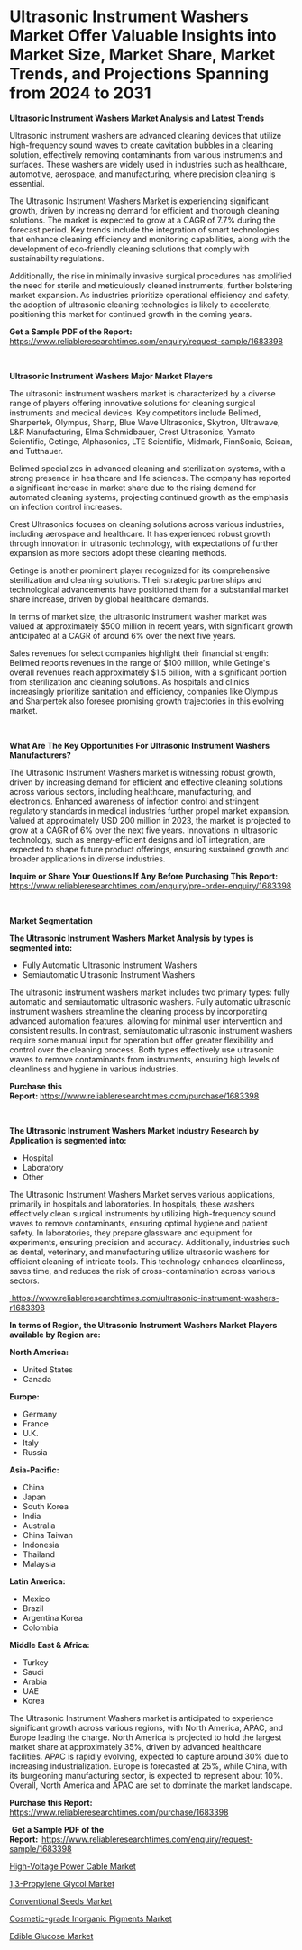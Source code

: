<p><h1>Ultrasonic Instrument Washers Market Offer Valuable Insights into Market Size, Market Share, Market Trends, and Projections Spanning from 2024 to 2031</h1></p><p><strong>Ultrasonic Instrument Washers Market Analysis and Latest Trends</strong></p>
<p><p>Ultrasonic instrument washers are advanced cleaning devices that utilize high-frequency sound waves to create cavitation bubbles in a cleaning solution, effectively removing contaminants from various instruments and surfaces. These washers are widely used in industries such as healthcare, automotive, aerospace, and manufacturing, where precision cleaning is essential.</p><p>The Ultrasonic Instrument Washers Market is experiencing significant growth, driven by increasing demand for efficient and thorough cleaning solutions. The market is expected to grow at a CAGR of 7.7% during the forecast period. Key trends include the integration of smart technologies that enhance cleaning efficiency and monitoring capabilities, along with the development of eco-friendly cleaning solutions that comply with sustainability regulations.</p><p>Additionally, the rise in minimally invasive surgical procedures has amplified the need for sterile and meticulously cleaned instruments, further bolstering market expansion. As industries prioritize operational efficiency and safety, the adoption of ultrasonic cleaning technologies is likely to accelerate, positioning this market for continued growth in the coming years.</p></p>
<p><strong>Get a Sample PDF of the Report:&nbsp;</strong> <a href="https://www.reliableresearchtimes.com/enquiry/request-sample/1683398?utm_campaign=1593&utm_medium=2&utm_source=Github&utm_content=ia&utm_term=15102024&utm_id=ultrasonic-instrument-washers">https://www.reliableresearchtimes.com/enquiry/request-sample/1683398</a></p>
<p>&nbsp;</p>
<p><strong>Ultrasonic Instrument Washers Major Market Players</strong></p>
<p><p>The ultrasonic instrument washers market is characterized by a diverse range of players offering innovative solutions for cleaning surgical instruments and medical devices. Key competitors include Belimed, Sharpertek, Olympus, Sharp, Blue Wave Ultrasonics, Skytron, Ultrawave, L&R Manufacturing, Elma Schmidbauer, Crest Ultrasonics, Yamato Scientific, Getinge, Alphasonics, LTE Scientific, Midmark, FinnSonic, Scican, and Tuttnauer.</p><p>Belimed specializes in advanced cleaning and sterilization systems, with a strong presence in healthcare and life sciences. The company has reported a significant increase in market share due to the rising demand for automated cleaning systems, projecting continued growth as the emphasis on infection control increases.</p><p>Crest Ultrasonics focuses on cleaning solutions across various industries, including aerospace and healthcare. It has experienced robust growth through innovation in ultrasonic technology, with expectations of further expansion as more sectors adopt these cleaning methods.</p><p>Getinge is another prominent player recognized for its comprehensive sterilization and cleaning solutions. Their strategic partnerships and technological advancements have positioned them for a substantial market share increase, driven by global healthcare demands.</p><p>In terms of market size, the ultrasonic instrument washer market was valued at approximately $500 million in recent years, with significant growth anticipated at a CAGR of around 6% over the next five years. </p><p>Sales revenues for select companies highlight their financial strength: Belimed reports revenues in the range of $100 million, while Getinge's overall revenues reach approximately $1.5 billion, with a significant portion from sterilization and cleaning solutions. As hospitals and clinics increasingly prioritize sanitation and efficiency, companies like Olympus and Sharpertek also foresee promising growth trajectories in this evolving market.</p></p>
<p>&nbsp;</p>
<p><strong>What Are The Key Opportunities For Ultrasonic Instrument Washers Manufacturers?</strong></p>
<p><p>The Ultrasonic Instrument Washers market is witnessing robust growth, driven by increasing demand for efficient and effective cleaning solutions across various sectors, including healthcare, manufacturing, and electronics. Enhanced awareness of infection control and stringent regulatory standards in medical industries further propel market expansion. Valued at approximately USD 200 million in 2023, the market is projected to grow at a CAGR of 6% over the next five years. Innovations in ultrasonic technology, such as energy-efficient designs and IoT integration, are expected to shape future product offerings, ensuring sustained growth and broader applications in diverse industries.</p></p>
<p><strong>Inquire or Share Your Questions If Any Before Purchasing This Report:</strong> <a href="https://www.reliableresearchtimes.com/enquiry/pre-order-enquiry/1683398?utm_campaign=1593&utm_medium=2&utm_source=Github&utm_content=ia&utm_term=15102024&utm_id=ultrasonic-instrument-washers">https://www.reliableresearchtimes.com/enquiry/pre-order-enquiry/1683398</a></p>
<p>&nbsp;</p>
<p><strong>Market Segmentation</strong></p>
<p><strong>The Ultrasonic Instrument Washers Market Analysis by types is segmented into:</strong></p>
<p><ul><li>Fully Automatic Ultrasonic Instrument Washers</li><li>Semiautomatic Ultrasonic Instrument Washers</li></ul></p>
<p><p>The ultrasonic instrument washers market includes two primary types: fully automatic and semiautomatic ultrasonic washers. Fully automatic ultrasonic instrument washers streamline the cleaning process by incorporating advanced automation features, allowing for minimal user intervention and consistent results. In contrast, semiautomatic ultrasonic instrument washers require some manual input for operation but offer greater flexibility and control over the cleaning process. Both types effectively use ultrasonic waves to remove contaminants from instruments, ensuring high levels of cleanliness and hygiene in various industries.</p></p>
<p><strong>Purchase this Report:&nbsp;</strong><a href="https://www.reliableresearchtimes.com/purchase/1683398?utm_campaign=1593&utm_medium=2&utm_source=Github&utm_content=ia&utm_term=15102024&utm_id=ultrasonic-instrument-washers">https://www.reliableresearchtimes.com/purchase/1683398</a></p>
<p>&nbsp;</p>
<p><strong>The Ultrasonic Instrument Washers Market Industry Research by Application is segmented into:</strong></p>
<p><ul><li>Hospital</li><li>Laboratory</li><li>Other</li></ul></p>
<p><p>The Ultrasonic Instrument Washers Market serves various applications, primarily in hospitals and laboratories. In hospitals, these washers effectively clean surgical instruments by utilizing high-frequency sound waves to remove contaminants, ensuring optimal hygiene and patient safety. In laboratories, they prepare glassware and equipment for experiments, ensuring precision and accuracy. Additionally, industries such as dental, veterinary, and manufacturing utilize ultrasonic washers for efficient cleaning of intricate tools. This technology enhances cleanliness, saves time, and reduces the risk of cross-contamination across various sectors.</p></p>
<p><a href="https://www.reliableresearchtimes.com/ultrasonic-instrument-washers-r1683398?utm_campaign=1593&utm_medium=2&utm_source=Github&utm_content=ia&utm_term=15102024&utm_id=ultrasonic-instrument-washers">&nbsp;https://www.reliableresearchtimes.com/ultrasonic-instrument-washers-r1683398</a></p>
<p><strong>In terms of Region, the Ultrasonic Instrument Washers Market Players available by Region are:</strong></p>
<p>
    <p> <strong> North America: </strong>
        <ul>
            <li>United States</li>
            <li>Canada</li>
        </ul>
        </p> 
    <p> <strong> Europe: </strong>
        <ul>
            <li>Germany</li>
            <li>France</li>
            <li>U.K.</li>
            <li>Italy</li>
            <li>Russia</li>
        </ul>
        </p> 
    <p> <strong> Asia-Pacific: </strong>
        <ul>
            <li>China</li>
            <li>Japan</li>
            <li>South Korea</li>
            <li>India</li>
            <li>Australia</li>
            <li>China Taiwan</li>
            <li>Indonesia</li>
            <li>Thailand</li>
            <li>Malaysia</li>
        </ul>
        </p> 
    <p> <strong> Latin America: </strong>
        <ul>
            <li>Mexico</li>
            <li>Brazil</li>
            <li>Argentina Korea</li>
            <li>Colombia</li>
        </ul>
        </p> 
    <p> <strong> Middle East & Africa: </strong>
        <ul>
            <li>Turkey</li>
            <li>Saudi</li>
            <li>Arabia</li>
            <li>UAE</li>
            <li>Korea</li>
        </ul>
    </p>
    </p>
<p><p>The Ultrasonic Instrument Washers market is anticipated to experience significant growth across various regions, with North America, APAC, and Europe leading the charge. North America is projected to hold the largest market share at approximately 35%, driven by advanced healthcare facilities. APAC is rapidly evolving, expected to capture around 30% due to increasing industrialization. Europe is forecasted at 25%, while China, with its burgeoning manufacturing sector, is expected to represent about 10%. Overall, North America and APAC are set to dominate the market landscape.</p></p>
<p><strong>Purchase this Report: </strong><a href="https://www.reliableresearchtimes.com/purchase/1683398?utm_campaign=1593&utm_medium=2&utm_source=Github&utm_content=ia&utm_term=15102024&utm_id=ultrasonic-instrument-washers">https://www.reliableresearchtimes.com/purchase/1683398</a></p>
<p>&nbsp;<strong>Get a Sample PDF of the Report:&nbsp;&nbsp;</strong><a href="https://www.reliableresearchtimes.com/enquiry/request-sample/1683398?utm_campaign=1593&utm_medium=2&utm_source=Github&utm_content=ia&utm_term=15102024&utm_id=ultrasonic-instrument-washers">https://www.reliableresearchtimes.com/enquiry/request-sample/1683398</a></p>
<p><strong></strong></p>
<p><p><a href="https://github.com/PeterParrish5/Market-Research-Report-List-6/blob/main/high-voltage-power-cable-market.md?utm_campaign=1593&utm_medium=2&utm_source=Github&utm_content=ia&utm_term=15102024&utm_id=ultrasonic-instrument-washers">High-Voltage Power Cable Market</a></p><p><a href="https://www.linkedin.com/pulse/13-propylene-glycol-momentum-charting-76-cagr-path-2024-2031-akeef?trk=public_post_embed_feed-article-content&utm_campaign=1593&utm_medium=2&utm_source=Github&utm_content=ia&utm_term=15102024&utm_id=ultrasonic-instrument-washers">1,3-Propylene Glycol Market</a></p><p><a href="https://www.linkedin.com/pulse/conventional-seeds-market-revolution-2024-2031-trends-poeqf?trk=public_post_embed_feed-article-content&utm_campaign=1593&utm_medium=2&utm_source=Github&utm_content=ia&utm_term=15102024&utm_id=ultrasonic-instrument-washers">Conventional Seeds Market</a></p><p><a href="https://www.linkedin.com/pulse/cosmetic-grade-inorganic-pigments-market-share-size-trends-yjpwf?trk=public_post_embed_feed-article-content&utm_campaign=1593&utm_medium=2&utm_source=Github&utm_content=ia&utm_term=15102024&utm_id=ultrasonic-instrument-washers">Cosmetic-grade Inorganic Pigments Market</a></p><p><a href="https://www.linkedin.com/pulse/driving-forces-global-edible-glucose-market-trends-applications-wng3f?trk=public_post_embed_feed-article-content&utm_campaign=1593&utm_medium=2&utm_source=Github&utm_content=ia&utm_term=15102024&utm_id=ultrasonic-instrument-washers">Edible Glucose Market</a></p></p>